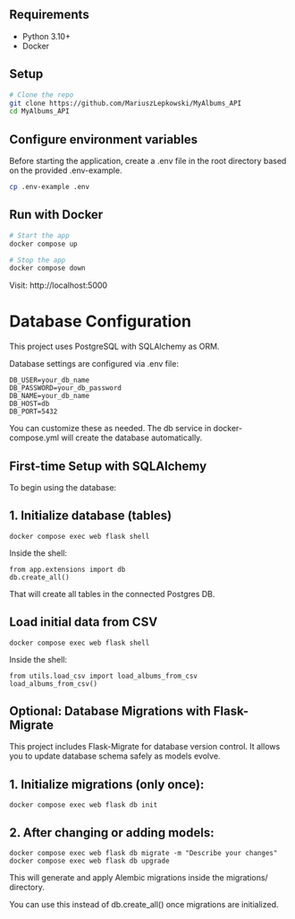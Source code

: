 ## Requirements

- Python 3.10+
- Docker


## Setup 
```bash
# Clone the repo
git clone https://github.com/MariuszLepkowski/MyAlbums_API
cd MyAlbums_API
```
## Configure environment variables

Before starting the application, create a .env file in the root directory based on the provided .env-example.
```bash
cp .env-example .env
```
## Run with Docker

```bash
# Start the app
docker compose up

# Stop the app
docker compose down
```
Visit: http://localhost:5000

# Database Configuration

This project uses PostgreSQL with SQLAlchemy as ORM.

Database settings are configured via .env file:
```
DB_USER=your_db_name
DB_PASSWORD=your_db_password
DB_NAME=your_db_name
DB_HOST=db
DB_PORT=5432
```

You can customize these as needed. The db service in docker-compose.yml will create the database automatically.

## First-time Setup with SQLAlchemy

To begin using the database:

## 1. Initialize database (tables)

```commandline
docker compose exec web flask shell
```

Inside the shell:
```commandline
from app.extensions import db
db.create_all()
```

That will create all tables in the connected Postgres DB.

## Load initial data from CSV

```commandline
docker compose exec web flask shell
```

Inside the shell:
```commandline
from utils.load_csv import load_albums_from_csv
load_albums_from_csv()
```

## Optional: Database Migrations with Flask-Migrate

This project includes Flask-Migrate for database version control.
It allows you to update database schema safely as models evolve.

## 1. Initialize migrations (only once):

```commandline
docker compose exec web flask db init
```

##  2. After changing or adding models:

```commandline
docker compose exec web flask db migrate -m "Describe your changes"
docker compose exec web flask db upgrade
```

This will generate and apply Alembic migrations inside the migrations/ directory.

You can use this instead of db.create_all() once migrations are initialized.